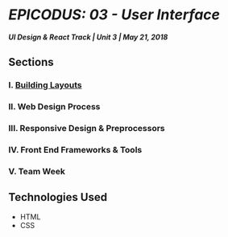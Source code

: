# _EPICODUS: 03 - User Interface_

***UI Design & React Track | Unit 3 | May 21, 2018***

## Sections

### I. [Building Layouts](01-building-layouts/)

### II. Web Design Process

### III. Responsive Design & Preprocessors

### IV. Front End Frameworks & Tools

### V. Team Week

## Technologies Used

- HTML
- CSS
